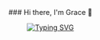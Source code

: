 <div align='center'">
### Hi there, I'm Grace 👋

[![Typing SVG](https://readme-typing-svg.demolab.com?font=Fira+Code&pause=1000&color=80ECF7&width=435&lines=Full-Stack+Web+Developer;Always+ready+to+learn+something+new)](https://git.io/typing-svg)
</div>
<!--
**gigibeex3/gigibeex3** is a ✨ _special_ ✨ repository because its `README.md` (this file) appears on your GitHub profile.

Here are some ideas to get you started:

- 🔭 I’m currently working on ...
- 🌱 I’m currently learning ...
- 👯 I’m looking to collaborate on ...
- 🤔 I’m looking for help with ...
- 💬 Ask me about ...
- 📫 How to reach me: ...
- 😄 Pronouns: ...
- ⚡ Fun fact: ...
-->

